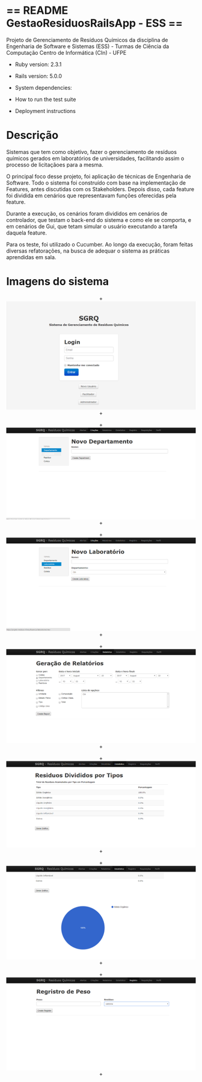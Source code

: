 # == README GestaoResiduosRailsApp - ESS ==
Projeto de Gerenciamento de Resíduos Químicos da disciplina de
Engenharia de Software e Sistemas (ESS) - Turmas de Ciência da Computação
Centro de Informática (CIn) - UFPE

* Ruby version: 2.3.1

* Rails version: 5.0.0

* System dependencies:

* How to run the test suite

* Deployment instructions

# Descrição

Sistemas que tem como objetivo, fazer o gerenciamento de resíduos químicos gerados
em laboratórios de universidades, facilitando assim o processo de licitaçãoes para 
a mesma.

O principal foco desse projeto, foi aplicação de técnicas de Engenharia de Software.
Todo o sistema foi construído com base na implementação de Features, antes discutidas 
com os Stakeholders. Depois disso, cada feature foi dividida em cenários que representavam
funções oferecidas pela feature.

Durante a execução, os cenários foram divididos em cenários de controlador, que testam o back-end
do sistema e como ele se comporta, e em cenários de Gui, que tetam simular o usuário executando
a tarefa daquela feature.

Para os teste, foi utilizado o Cucumber. Ao longo da execução, foram feitas diversas refatorações, na
busca de adequar o sistema as práticas aprendidas em sala.

# Imagens do sistema

<p align="center">
 +<img align="center" src="https://github.com/rllima/residuosrails/blob/master/images/login.png" alt="doc">
 +</p>
 
 <p align="center">
 +<img align="center" src="https://github.com/rllima/residuosrails/blob/master/images/cadastro1.png" alt="doc">
 +</p> 
 
 <p align="center">
 +<img align="center" src="https://github.com/rllima/residuosrails/blob/master/images/cadastro2.png" alt="doc">
 +</p> 
 
 <p align="center">
 +<img align="center" src="https://github.com/rllima/residuosrails/blob/master/images/Relatorio.png" alt="doc">
 +</p> 
 
 <p align="center">
 +<img align="center" src="https://github.com/rllima/residuosrails/blob/master/images/estatistico1.png" alt="doc">
 +</p> 
 
 <p align="center">
 +<img align="center" src="https://github.com/rllima/residuosrails/blob/master/images/estatistico2.png" alt="doc">
 +</p> 
 
 <p align="center">
 +<img align="center" src="https://github.com/rllima/residuosrails/blob/master/images/Inserirpeso.png" alt="doc">
 +</p> 
